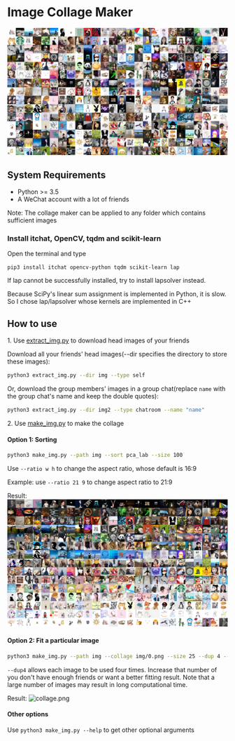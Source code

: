 # Image Collage Maker

![](result-rand.png)


## System Requirements

- Python >= 3.5
- A WeChat account with a lot of friends

Note: The collage maker can be applied to any folder which contains sufficient images

### Install itchat, OpenCV, tqdm and scikit-learn

Open the terminal and type

```
pip3 install itchat opencv-python tqdm scikit-learn lap
```

If lap cannot be successfully installed, try to install lapsolver instead.
 
Because SciPy's linear sum assignment is implemented in Python, it is slow. So I chose lap/lapsolver whose kernels are implemented in C++

## How to use

1\. Use [extract_img.py](extract_img.py) to download head images of your friends

Download all your friends' head images(--dir specifies the directory to store these images):
```bash
python3 extract_img.py --dir img --type self
```

Or, download the group members' images in a group chat(replace ```name``` with the group chat's name and keep the double quotes):
```bash
python3 extract_img.py --dir img2 --type chatroom --name "name"
```

2\. Use [make_img.py](make_img.py) to make the collage

#### Option 1: Sorting

```bash
python3 make_img.py --path img --sort pca_lab --size 100
```

Use ```--ratio w h``` to change the aspect ratio, whose default is 16:9

Example: use ```--ratio 21 9``` to change aspect ratio to 21:9

Result:
![PCA-LAB](result-tsne_bgr.png)

#### Option 2: Fit a particular image

```bash
python3 make_img.py --path img --collage img/0.png --size 25 --dup 4 --out collage.png
```

```--dup4``` allows each image to be used four times. Increase that number of you don't have enough friends or want a better fitting result. Note that a large number of images may result in long computational time.

Result: 
![collage.png](collage.png)

#### Other options

Use ```python3 make_img.py --help``` to get other optional arguments



